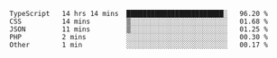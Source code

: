 <!--START_SECTION:waka-->

```text
TypeScript   14 hrs 14 mins  ████████████████████████░   96.20 %
CSS          14 mins         ▒░░░░░░░░░░░░░░░░░░░░░░░░   01.68 %
JSON         11 mins         ▒░░░░░░░░░░░░░░░░░░░░░░░░   01.25 %
PHP          2 mins          ░░░░░░░░░░░░░░░░░░░░░░░░░   00.30 %
Other        1 min           ░░░░░░░░░░░░░░░░░░░░░░░░░   00.17 %
```

<!--END_SECTION:waka-->


<!--
**Leorio21/Leorio21** is a ✨ _special_ ✨ repository because its `README.md` (this file) appears on your GitHub profile.

Here are some ideas to get you started:

- 🔭 I’m currently working on ...
- 🌱 I’m currently learning ...
- 👯 I’m looking to collaborate on ...
- 🤔 I’m looking for help with ...
- 💬 Ask me about ...
- 📫 How to reach me: ...
- 😄 Pronouns: ...
- ⚡ Fun fact: ...
-->
